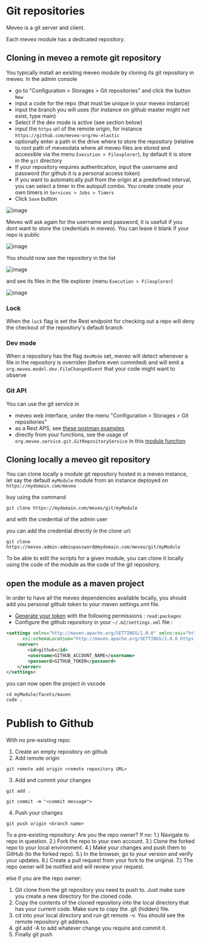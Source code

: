 # Git repositories

Meveo is a git server and client.

Each meveo module has a dedicated repository.

## Cloning in meveo a remote git repository

You typically install an existing meveo module by cloning its git repository in meveo.
In the admin console
* go to "Configuration > Storages > Git repositories" and click the button `New`
* input a code for the repo (that must be unique in your meveo instance)
* input the branch you will uses (for instance on github master might not exist, type main)
* Select if the dev mode is active (see section below)
* input the `https` url of the remote origin, for instance `https://github.com/meveo-org/mv-elastic`
* optionally enter a path in the drive where to store the repository (relative to root path of meveodata where all meveo files are stored and accessible via the menu `Execution > Filexplorer`), by default it is store in the `git` directory
* If your repository requires authentication, input the username and password (for github it is a personal access token)
* If you want to automatically pull from the origin at a predefined interval, you can select a timer in the autopull combo. You create create your own timers in `Services > Jobs > Timers` 
* Click `Save` button

![image](https://user-images.githubusercontent.com/16659140/228106851-e1c7d98a-0421-487c-b264-e8ece831dd14.png)

Meveo will ask again for the username and password, it is usefull if you dont want to store the credentials in meveo). You can leave it blank if your repo is public

![image](https://user-images.githubusercontent.com/16659140/228107079-ce533502-536b-4274-bb08-afafd73fe1f8.png)

You should now see the repository in the list

![image](https://user-images.githubusercontent.com/16659140/228107243-b9200639-7f44-46bb-a2da-3cfd5fdf5eb7.png)

and see its files in the file explorer (menu `Execution > Filexplorer`)

![image](https://user-images.githubusercontent.com/16659140/228107585-ce59b795-8ded-405d-97e4-9964b4e7dd17.png)

### Lock

When the `lock` flag is set the Rest endpoint for checking out a repo will deny the checkout of the repository's default branch

### Dev mode

When a repository has the flag `devMode` set, meveo will detect whenever a file in the repository is overriden (before even commited)
and will emit a `org.meveo.model.dev.FileChangedEvent` that your code might want to observe


### Git API

You can use the git service in 
* meveo web interface, under the menu "Configuration > Storages > Git repositories"
* as a Rest APS, see [these postman examples](https://github.com/meveo-org/meveo/tree/develop/src/test/apiTests/postman/tests/Git)
* directly from your functions, see the usage of `org.meveo.service.git.GitRepositoryService` in this [module function](https://github.com/meveo-org/module-webapprouter/blob/master/facets/java/org/manaty/webapp/WebApp.java)

## Cloning locally a meveo git repository 

You can clone locally a module git repository hosted in a meveo instance, let say the default `myModule` module from an instance deployed on `https://mydomain.com/meveo` 

buy using the command 
```
git clone https://mydomain.com/meveo/git/myModule
```
and with the credential of the admin user

you can add the credential directly in the clone url:

```
git clone https://meveo.admin:adminpassword@mydomain.com/meveo/git/myModule
```

To be able to edit the scripts for a given module, you can clone it locally using the code 
of the module as the code of the git repository.

## open the module as a maven project

In order to have all the meveo dependencies available locally, you should add you personal 
github token to your maven settings.xml file.

- [Generate your token](https://github.com/settings/tokens/new) with the following permissions : `read:packages`
- Configure the github repository in your `~/.m2/settings.xml` file : 

```xml
<settings xmlns="http://maven.apache.org/SETTINGS/1.0.0" xmlns:xsi="http://www.w3.org/2001/XMLSchema-instance"
      xsi:schemaLocation="http://maven.apache.org/SETTINGS/1.0.0 https://maven.apache.org/xsd/settings-1.0.0.xsd">
    <server>
        <id>github</id>
        <username>GITHUB_ACCOUNT_NAME</username>
        <password>GITHUB_TOKEN</password>
    </server>
</settings>
```

you can now open the project in vscode

```
cd myModule/facets/maven
code .
```

# Publish to Github
With no pre-existing repo:
1. Create an empty repository on github
2. Add remote origin
```
git remote add origin <remote repository URL>
```
3. Add and commit your changes
```
git add .
```
```
git commit -m "<commit message">
```
4. Push your changes
```
git push origin <branch name>
```
To a pre-existing repository:
Are you the repo owner?
If no:
1.) Navigate to repo in question.
2.) Fork the repo to your own account.
3.) Clone the forked repo to your local environment.
4.) Make your changes and push them to GitHub (to the forked repo).
5.) In the browser, go to your version and verify your updates.
6.) Create a pull request from your fork to the original.
7.) The repo owner will be notified and will review your request.

else if you are the repo owner:

1. Git clone from the git repository you need to push to. Just make sure you create a new directory for the cloned code.
2. Copy the contents of the cloned repository into the local directory that has your current code. Make sure to copy the .git (hidden) file.
3. cd into your local directory and run git remote -v. You should see the remote repository git address.
4. git add -A to add whatever change you require and commit it.
5. Finally git push
